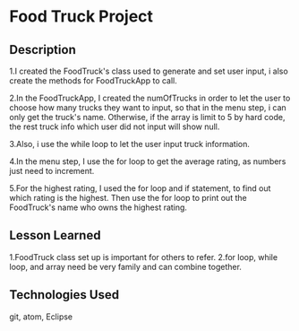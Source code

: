 # Food Truck Project

## Description
1.I created the FoodTruck's class used to generate and set user input, i also create the methods for FoodTruckApp to call.

2.In the FoodTruckApp, I created the numOfTrucks in order to let the user to choose how many trucks they want to input, so that in the menu step, i can only get the truck's name. Otherwise, if the array is limit to 5 by hard code, the rest truck info which user did not input will show null.

3.Also, i use the while loop to let the user input truck information.

4.In the menu step, I use the for loop to get the average rating, as numbers just need to increment.

5.For the highest rating, I used the for loop and if statement, to find out which rating is the highest.
Then use the for loop to print out the FoodTruck's name who owns the highest rating.
## Lesson Learned
1.FoodTruck class set up is important for others to refer.
2.for loop, while loop, and array need be very family and can combine together.

## Technologies Used
git, atom, Eclipse

